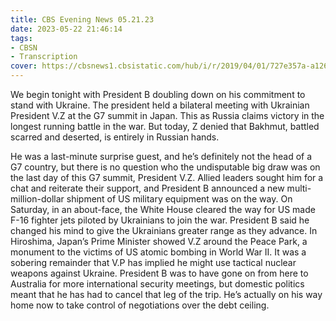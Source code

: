 ```yaml
---
title: CBS Evening News 05.21.23
date: 2023-05-22 21:46:14
tags:
- CBSN
- Transcription
cover: https://cbsnews1.cbsistatic.com/hub/i/r/2019/04/01/727e357a-a126-4138-a2c5-4d3222669d57/thumbnail/640x360/3ff2761028dc5c65cc4f07acd54bcd5c/cbsn2-logo-1920x1080.jpg
---
```

We begin tonight with President B doubling down on his commitment to stand with Ukraine. The president held a bilateral meeting with Ukrainian President V.Z at the G7 summit in Japan. This as Russia claims victory in the longest running battle in the war. But today, Z denied that Bakhmut, battled scarred and deserted, is entirely in Russian hands. 

He was a last-minute surprise guest, and he’s definitely not the head of a G7 country, but there is no question who the undisputable big draw was on the last day of this G7 summit, President V.Z. Allied leaders sought him for a chat and reiterate their support, and President B announced a new multi-million-dollar shipment of US military equipment was on the way. On Saturday, in an about-face, the White House cleared the way for US made F-16 fighter jets piloted by Ukrainians to join the war. President B said he changed his mind to give the Ukrainians greater range as they advance. In Hiroshima, Japan’s Prime Minister showed V.Z around the Peace Park, a monument	to the victims of US atomic bombing in World War II. It was a sobering remainder that V.P has implied he might use tactical nuclear weapons against Ukraine. President B was to have gone on from here to Australia for more international security meetings, but domestic politics meant that he has had to cancel that leg of the trip. He’s actually on his way home now to take control of negotiations over the debt ceiling. 
